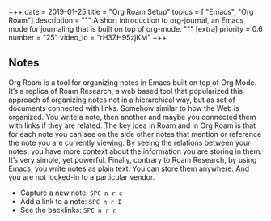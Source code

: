 +++
date = 2019-01-25
title = "Org Roam Setup"
topics = [ "Emacs", "Org Roam"]
description = """
A short introduction to org-journal, an Emacs mode for journaling that is built on top of org-mode.
"""
[extra]
priority = 0.6
number = "25"
video_id = "rH3ZH95zjKM"
+++

## Notes

Org Roam is a tool for organizing notes in Emacs built on top of Org Mode. It’s a replica of Roam Research, a web based tool that popularized this approach of organizing notes not in a hierarchical way, but as set of documents connected with links. Somehow similar to how the Web is organized. You write a note, then another and maybe you connected them with links if they are related. The key idea in Roam and in Org Roam is that for each note you can see on the side other notes that mention or reference the note you are currently viewing. By seeing the relations between your notes, you have more context about the information you are storing in them. It’s very simple, yet powerful. Finally, contrary to Roam Research, by using Emacs, you write notes as plain text. You can store them anywhere. And you are not locked-in to a particular vendor.

* Capture a new note: `SPC n r c`
* Add a link to a note: `SPC n r I`
* See the backlinks: `SPC n r r`